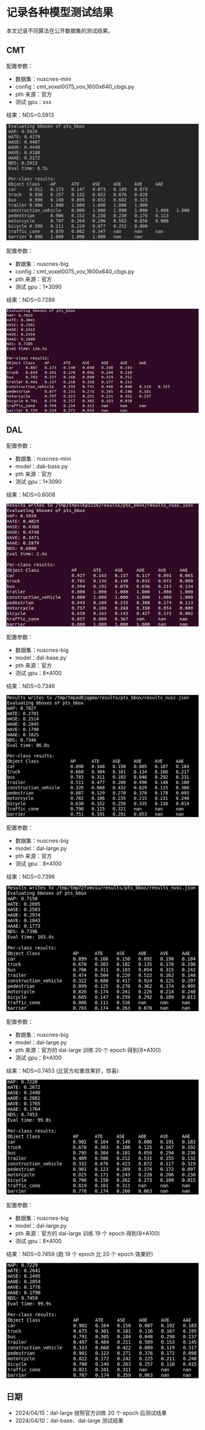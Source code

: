 # 记录各种模型测试结果

本文记录不同算法在公开数据集的测试结果。

## CMT

配置参数：

* 数据集：nuscnes-mini
* config：cmt_voxel0075_vov_1600x640_cbgs.py
* pth 来源：官方
* 测试 gpu：xxx

结果：NDS=0.5913

![1712731643100](image/eval_models/nuscenes_mini_cmt_vov.png)

配置参数：

* 数据集：nuscnes-big
* config：cmt_voxel0075_vov_1600x640_cbgs.py
* pth 来源：官方
* 测试 gpu：1*3090

结果：NDS=0.7289

![1712731834193](image/eval_models/nuscenes_big_cmt_vov.png)

## DAL

配置参数：

* 数据集：nuscnes-mini
* model：dak-base.py
* pth 来源：官方
* 测试 gpu：1*3090

结果：NDS=0.6008

![1712731379568](image/eval_models/nuscnes_mini_dal_base.png)

配置参数：

* 数据集：nuscnes-big
* model：dal-base.py
* pth 来源：官方
* 测试 gpu：8*A100

结果：NDS=0.7346

![1712731226518](image/eval_models/nuscnes_big_dal_base.png)

配置参数：

* 数据集：nuscnes-big
* model：dal-large.py
* pth 来源：官方
* 测试 gpu：8*A100

结果：NDS=0.7396

![1712733954780](image/eval_models/nuscnes_big_dal_large.png)

配置参数：

* 数据集：nuscnes-big
* model：dal-large.py
* pth 来源：官方的 dal-large 训练 20 个 epoch 得到(8*A100)
* 测试 gpu：8*A100

结果：NDS=0.7453 (比官方权重效果好，惊喜)

![1713145171421](image/eval_models/nuscenes_big_dal_large_epoch20.png)

配置参数：

* 数据集：nuscnes-big
* model：dal-large.py
* pth 来源：官方的 dal-large 训练 19 个 epoch 得到(8*A100)
* 测试 gpu：8*A100

结果：NDS=0.7459 (跑 19 个 epoch 比 20 个 epoch 效果好)

![1713147961488](image/eval_models/nuscenes_big_dal_large_epoch19.png)

## 日期

* 2024/04/15：dal-large 按照官方训练 20 个 epoch 后测试结果
* 2024/04/10：dal-base、dal-large 测试结果
